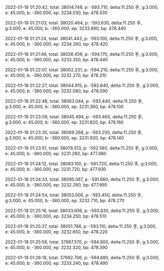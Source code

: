 2022-01-18 01:20:42, total: 38014.748, p: -593.710, delta:11.250 手, g:3.000, e: 45.000, b: -360.000, ep: 3234.530, bp: 478.530

2022-01-18 01:21:03, total: 38020.464, p: -593.630, delta:11.250 手, g:3.000, e: 45.000, b: -360.000, ep: 3233.890, bp: 478.440

2022-01-18 01:21:24, total: 38041.443, p: -593.100, delta:11.250 手, g:3.000, e: 45.000, b: -360.000, ep: 3234.260, bp: 478.420

2022-01-18 01:21:46, total: 38026.456, p: -594.170, delta:11.250 手, g:3.000, e: 45.000, b: -360.000, ep: 3233.350, bp: 478.440

2022-01-18 01:22:07, total: 38002.231, p: -594.210, delta:11.250 手, g:3.000, e: 45.000, b: -360.000, ep: 3232.270, bp: 478.310

2022-01-18 01:22:27, total: 38044.915, p: -592.640, delta:11.250 手, g:3.000, e: 45.000, b: -360.000, ep: 3232.080, bp: 478.090

2022-01-18 01:22:48, total: 38063.044, p: -593.440, delta:11.250 手, g:3.000, e: 45.000, b: -360.000, ep: 3231.360, bp: 478.100

2022-01-18 01:23:09, total: 38045.494, p: -593.460, delta:11.250 手, g:3.000, e: 45.000, b: -360.000, ep: 3231.820, bp: 478.160

2022-01-18 01:23:30, total: 38069.268, p: -593.200, delta:11.250 手, g:3.000, e: 45.000, b: -360.000, ep: 3231.920, bp: 478.140

2022-01-18 01:23:51, total: 38078.513, p: -592.560, delta:11.250 手, g:3.000, e: 45.000, b: -360.000, ep: 3231.280, bp: 477.980

2022-01-18 01:24:12, total: 38083.100, p: -591.720, delta:11.250 手, g:3.000, e: 45.000, b: -360.000, ep: 3231.720, bp: 477.930

2022-01-18 01:24:33, total: 38095.067, p: -591.660, delta:11.250 手, g:3.000, e: 45.000, b: -360.000, ep: 3232.260, bp: 477.990

2022-01-18 01:24:54, total: 38053.006, p: -593.450, delta:11.250 手, g:3.000, e: 45.000, b: -360.000, ep: 3232.710, bp: 478.270

2022-01-18 01:25:16, total: 38033.656, p: -593.830, delta:11.250 手, g:3.000, e: 45.000, b: -360.000, ep: 3234.250, bp: 478.510

2022-01-18 01:25:37, total: 38051.766, p: -593.110, delta:11.250 手, g:3.000, e: 45.000, b: -360.000, ep: 3232.650, bp: 478.220

2022-01-18 01:25:58, total: 37987.570, p: -594.800, delta:11.250 手, g:3.000, e: 45.000, b: -360.000, ep: 3232.320, bp: 478.390

2022-01-18 01:26:19, total: 37992.706, p: -594.680, delta:11.250 手, g:3.000, e: 45.000, b: -360.000, ep: 3233.240, bp: 478.490